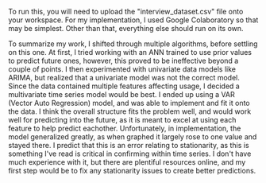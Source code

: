 To run this, you will need to upload the "interview_dataset.csv" file onto your workspace. For my implementation, I used Google Colaboratory so that may be simplest. Other than that, everything else should run on its own.

To summarize my work, I shifted through multiple algorithms, before settling on this one. At first, I tried working with an ANN trained to use prior values to predict future ones, however, this proved to be ineffective beyond a couple of points. I then experimented with univariate data models like ARIMA, but realized that a univariate model was not the correct model. Since the data contained multiple features affecting usage, I decided a multivariate time series model would be best. I ended up using a VAR (Vector Auto Regression) model, and was able to implement and fit it onto the data. I think the overall structure fits the problem well, and would work well for predicting into the future, as it is meant to excel at using each feature to help predict eachother. Unfortunately, in implementation, the model generalized greatly, as when graphed it largely rose to one value and stayed there. I predict that this is an error relating to stationarity, as this is something I've read is critical in confirming within time series. I don't have much experience with it, but there are plentiful resources online, and my first step would be to fix any stationarity issues to create better predictions.
